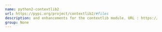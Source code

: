 ```yaml
---
name: python2-contextlib2
url: https://pypi.org/project/contextlib2/#files
description: and enhancements for the contextlib module. URL : https://pypi.org/project/contextlib2/#files Groups : None
group: None
---
```

